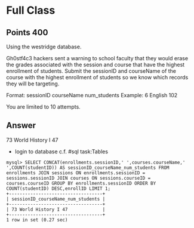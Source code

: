 # Full Class

## Points 400

Using the westridge database.

Gh0stf4c3 hackers sent a warning to school faculty that they would erase the grades associated with the session and course that have the highest enrollment of students. Submit the sessionID and courseName of the course with the highest enrollment of students so we know which records they will be targeting.

Format: sessionID courseName num_students
Example: 6 English 102

You are limited to 10 attempts.

## Answer

73 World History I 47

- login to database c.f. #sql task:Tables

```
mysql> SELECT CONCAT(enrollments.sessionID,' ',courses.courseName,' ',COUNT(studentID)) AS sessionID_courseName_num_students FROM enrollments JOIN sessions ON enrollments.sessionID = sessions.sessionID JOIN courses ON sessions.courseID = courses.courseID GROUP BY enrollments.sessionID ORDER BY COUNT(studentID) DESC,enrollID LIMIT 1;
+-----------------------------------+
| sessionID_courseName_num_students |
+-----------------------------------+
| 73 World History I 47             |
+-----------------------------------+
1 row in set (0.27 sec)
```

